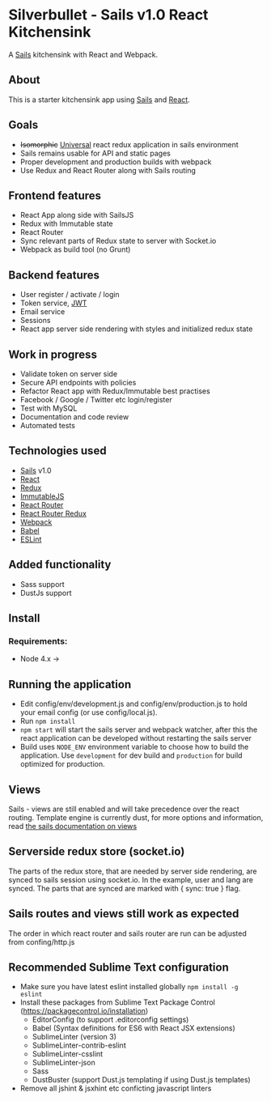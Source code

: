 # Silverbullet - Sails v1.0 React Kitchensink

A [Sails](http://sailsjs.org) kitchensink with React and Webpack.

## About

This is a starter kitchensink app using [Sails](http://sailsjs.org) and [React](https://facebook.github.io/react/).

## Goals
- ~~Isomorphic~~ [Universal](https://medium.com/@mjackson/universal-javascript-4761051b7ae9) react redux application in sails environment
- Sails remains usable for API and static pages
- Proper development and production builds with webpack
- Use Redux and React Router along with Sails routing

## Frontend features
- React App along side with SailsJS
- Redux with Immutable state
- React Router
- Sync relevant parts of Redux state to server with Socket.io
- Webpack as build tool (no Grunt)

## Backend features
- User register / activate / login
- Token service, [JWT](https://jwt.io)
- Email service
- Sessions
- React app server side rendering with styles and initialized redux state

## Work in progress
- Validate token on server side
- Secure API endpoints with policies
- Refactor React app with Redux/Immutable best practises
- Facebook / Google / Twitter etc login/register
- Test with MySQL
- Documentation and code review
- Automated tests

## Technologies used
- [Sails](http://sailsjs.org) v1.0
- [React](https://github.com/facebook/react)
- [Redux](https://github.com/rackt/redux)
- [ImmutableJS](https://facebook.github.io/immutable-js)
- [React Router](https://github.com/rackt/react-router)
- [React Router Redux](https://github.com/reactjs/react-router-redux)
- [Webpack](http://webpack.github.io)
- [Babel](http://babeljs.io)
- [ESLint](http://eslint.org)

## Added functionality
- Sass support
- DustJs support

## Install

### Requirements:
- Node 4.x ->

## Running the application
- Edit config/env/development.js and config/env/production.js to hold your email config (or use config/local.js).
- Run `npm install`
- `npm start` will start the sails server and webpack watcher,
  after this the react application can be developed without restarting the sails server
- Build uses `NODE_ENV` environment variable to choose how to build the application. Use `development` for dev build and `production` for build optimized for production.

## Views

Sails - views are still enabled and will take precedence over the react routing.
Template engine is currently dust, for more options and information, read [the sails documentation on views](http://sailsjs.org/documentation/concepts/views)

## Serverside redux store (socket.io)

The parts of the redux store, that are needed by server side rendering, are synced to sails session using socket.io. In the example, user and lang are synced. The parts that are synced are marked with { sync: true } flag.

## Sails routes and views still work as expected

The order in which react router and sails router are run can be adjusted from
confing/http.js

## Recommended Sublime Text configuration

- Make sure you have latest eslint installed globally `npm install -g eslint`
- Install these packages from Sublime Text Package Control (https://packagecontrol.io/installation)
  - EditorConfig (to support .editorconfig settings)
  - Babel (Syntax definitions for ES6 with React JSX extensions)
  - SublimeLinter (version 3)
  - SublimeLinter-contrib-eslint
  - SublimeLinter-csslint
  - SublimeLinter-json
  - Sass
  - DustBuster (support Dust.js templating if using Dust.js templates)
- Remove all jshint & jsxhint etc conficting javascript linters
